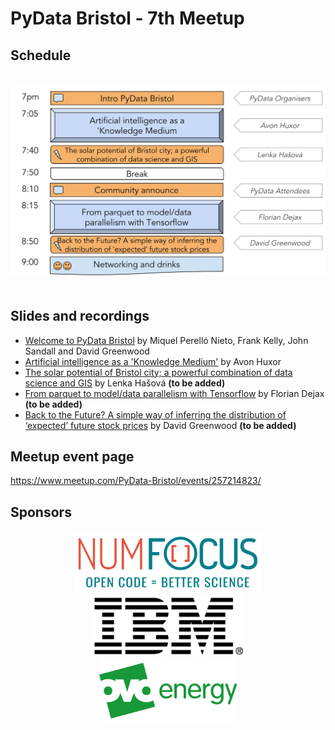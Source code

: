 # PyData Bristol - 7th Meetup

## Schedule

<p align="center">
  <img alt="schedule" src="./images/PyData_Bristol_2019_03_schedule.svg" vspace="20" widht="300"/>
</p>

## Slides and recordings

- [Welcome to PyData Bristol][slides:1] by Miquel Perelló Nieto, Frank Kelly,
  John Sandall and David Greenwood
- [Artificial intelligence as a 'Knowledge Medium'][slides:2] by Avon Huxor
- [The solar potential of Bristol city; a powerful combination of data science and GIS][slides:3] by Lenka Hašová **(to be added)**
- [From parquet to model/data parallelism with Tensorflow][slides:4] by Florian Dejax **(to be added)**
- [Back to the Future? A simple way of inferring the distribution of ‘expected’ future stock prices][slides:5] by David Greenwood **(to be added)**

[slides:1]: ./pydata_bristol_1.pdf
[slides:2]:  ./pydata_bristol_2.pdf
[slides:3]:  ./pydata_bristol_3.pdf
[slides:4]:  ./pydata_bristol_4.pdf
[slides:5]:  ./pydata_bristol_5.pdf

## Meetup event page

https://www.meetup.com/PyData-Bristol/events/257214823/

## Sponsors

<p align="center">
  <a href="https://www.numfocus.org/"><img alt='NumFocus logo' src="./images/logos/numfocus_logo.png" hspace="20" height="100"/></a>
  <a href="https://www-05.ibm.com/uk/locations/bristol.html"><img alt='IBM logo' src="./images/logos/IBM.jpg" hspace="20" height="100"/></a>
  <a href="https://www.ovoenergy.com/careers/vacancies"><img alt='ovo energy logo' src="./images/logos/ovo_energy_logo.jpg" hspace="20" height="100"/></a>
</p>
